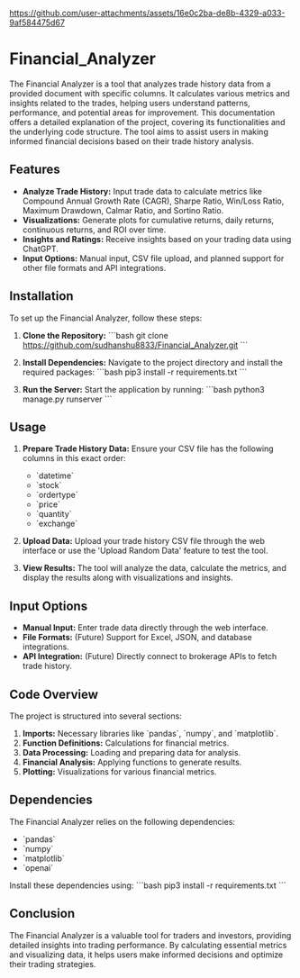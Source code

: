 
https://github.com/user-attachments/assets/16e0c2ba-de8b-4329-a033-9af584475d67
# Financial_Analyzer
The Financial Analyzer is a tool that analyzes trade history data from a provided document with specific columns. It calculates various metrics and insights related to the trades, helping users understand patterns, performance, and potential areas for improvement. This documentation offers a detailed explanation of the project, covering its functionalities and the underlying code structure. The tool aims to assist users in making informed financial decisions based on their trade history analysis.
## Features

- **Analyze Trade History:** Input trade data to calculate metrics like Compound Annual Growth Rate (CAGR), Sharpe Ratio, Win/Loss Ratio, Maximum Drawdown, Calmar Ratio, and Sortino Ratio.
- **Visualizations:** Generate plots for cumulative returns, daily returns, continuous returns, and ROI over time.
- **Insights and Ratings:** Receive insights based on your trading data using ChatGPT.
- **Input Options:** Manual input, CSV file upload, and planned support for other file formats and API integrations.

## Installation

To set up the Financial Analyzer, follow these steps:

1. **Clone the Repository:**
   \`\`\`bash
   git clone https://github.com/sudhanshu8833/Financial_Analyzer.git
   \`\`\`

2. **Install Dependencies:**
   Navigate to the project directory and install the required packages:
   \`\`\`bash
   pip3 install -r requirements.txt
   \`\`\`

3. **Run the Server:**
   Start the application by running:
   \`\`\`bash
   python3 manage.py runserver
   \`\`\`

## Usage

1. **Prepare Trade History Data:**
   Ensure your CSV file has the following columns in this exact order:
   - \`datetime\`
   - \`stock\`
   - \`ordertype\`
   - \`price\`
   - \`quantity\`
   - \`exchange\`

2. **Upload Data:**
   Upload your trade history CSV file through the web interface or use the 'Upload Random Data' feature to test the tool.

3. **View Results:**
   The tool will analyze the data, calculate the metrics, and display the results along with visualizations and insights.

## Input Options

- **Manual Input:** Enter trade data directly through the web interface.
- **File Formats:** (Future) Support for Excel, JSON, and database integrations.
- **API Integration:** (Future) Directly connect to brokerage APIs to fetch trade history.

## Code Overview

The project is structured into several sections:

1. **Imports:** Necessary libraries like \`pandas\`, \`numpy\`, and \`matplotlib\`.
2. **Function Definitions:** Calculations for financial metrics.
3. **Data Processing:** Loading and preparing data for analysis.
4. **Financial Analysis:** Applying functions to generate results.
5. **Plotting:** Visualizations for various financial metrics.

## Dependencies

The Financial Analyzer relies on the following dependencies:

- \`pandas\`
- \`numpy\`
- \`matplotlib\`
- \`openai\`

Install these dependencies using:
\`\`\`bash
pip3 install -r requirements.txt
\`\`\`

## Conclusion

The Financial Analyzer is a valuable tool for traders and investors, providing detailed insights into trading performance. By calculating essential metrics and visualizing data, it helps users make informed decisions and optimize their trading strategies.




